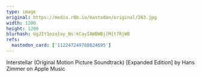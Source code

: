 ```yaml
---
type: image
original: https://media.r0b.io/mastodon/original/263.jpg
width: 1200
height: 1200
blurhash: UgJIY1oza}ay_Ns:kCayIAWBWBj[M{t7RjWB
refs:
  mastodon_card: ['112247249768824695']
---
```


Interstellar (Original Motion Picture Soundtrack) [Expanded Edition] by Hans Zimmer on Apple Music
